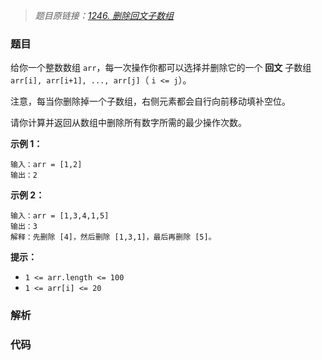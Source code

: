 > *题目原链接：[1246. 删除回文子数组](https://leetcode-cn.com/contest/biweekly-contest-12/problems/palindrome-removal)*

### 题目

给你一个整数数组 `arr`，每一次操作你都可以选择并删除它的一个 **回文** 子数组 `arr[i], arr[i+1], ..., arr[j]`（
`i <= j`）。

注意，每当你删除掉一个子数组，右侧元素都会自行向前移动填补空位。

请你计算并返回从数组中删除所有数字所需的最少操作次数。



**示例 1：**

    
    
    输入：arr = [1,2]
    输出：2
    

**示例 2：**

    
    
    输入：arr = [1,3,4,1,5]
    输出：3
    解释：先删除 [4]，然后删除 [1,3,1]，最后再删除 [5]。
    



**提示：**

  * `1 <= arr.length <= 100`
  * `1 <= arr[i] <= 20`



### 解析

### 代码